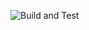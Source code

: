 ![Build and Test](https://github.com/hkon123/testVS2019UnitTestsAndActions/actions/workflows/main.yml/badge.svg)
